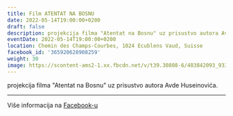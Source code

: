```yaml
---
title: Film ATENTAT NA BOSNU
date: 2022-05-14T19:00:00+0200
draft: false
description: projekcija filma "Atentat na Bosnu" uz prisustvo autora Avde Huseinovića.
eventDate: 2022-05-14T19:00:00+0200
location: Chemin des Champs-Courbes, 1024 Ecublens Vaud, Suisse
facebook_id: '365920628908259'
weight: 30
image: https://scontent-ams2-1.xx.fbcdn.net/v/t39.30808-6/483842093_9330013443761058_8599832410174975788_n.jpg?_nc_cat=104&ccb=1-7&_nc_sid=9e60e4&_nc_ohc=H8i8G4h4VGsQ7kNvwHPGKZ0&_nc_oc=Adn-YUPImuU6Im1vhOeZsMWy3ymGmDNdljp1wgrOdzBnW2QjjNTWliEuyGb6Ah9FQ58&_nc_zt=23&_nc_ht=scontent-ams2-1.xx&edm=ABTKTjYEAAAA&_nc_gid=GiDKBfzisCG16x9-6rpiWA&_nc_tpa=Q5bMBQF647pTNnuNlQQVFvrgQX7pES09ujeH4Polw4XLev_p0TQ-vzwZPNjRbtSdafk2drN6QCO_0EcgiA&oh=00_AfdY-j68ejf43CWhhzbBAKbNWfnSP-fZeFZxVVNgm5SKbA&oe=690A2593
---
```


projekcija filma "Atentat na Bosnu" uz prisustvo autora Avde Huseinovića.

---

Više informacija na [Facebook-u](https://facebook.com/events/365920628908259)